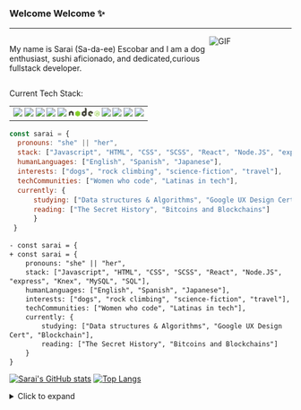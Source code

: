 ### Welcome Welcome ✨

----------------------------------------------------------------------------------------------------------------------------------
<div style="display: flex;">
<p >My name is Sarai (Sa-da-ee) Escobar and I am a dog enthusiast, sushi aficionado, and  dedicated,curious fullstack developer.</p>
<!-- <img  src="https://user-images.githubusercontent.com/104605078/223020940-bfb50526-ce30-4dde-94bc-9a1c880984b7.gif" alt="GIF" width="340px"/> -->
<img src= "https://user-images.githubusercontent.com/104605078/223218486-22b0ac55-50a6-45b7-b243-f40f89718148.gif" alt = "GIF" width= "340px"/>
</div>



Current Tech Stack:



<div>
  <table>
<tbody>
<td align="center">
<!-- <img width="800" height="0"><br> -->
  <img width="55" src="https://raw.githubusercontent.com/gilbarbara/logos/master/logos/react.svg"/>
  <img width="55" src="https://raw.githubusercontent.com/gilbarbara/logos/master/logos/javascript.svg"/>
  <img width="55" src="https://raw.githubusercontent.com/gilbarbara/logos/master/logos/html-5.svg"/>
  <img width="55" src="https://raw.githubusercontent.com/gilbarbara/logos/master/logos/css-3.svg"/>
  <img width="55" src="https://raw.githubusercontent.com/gilbarbara/logos/master/logos/sass.svg"/>
  <img width="55" src="https://raw.githubusercontent.com/gilbarbara/logos/master/logos/nodejs.svg"/>
  <img width="55" src="https://raw.githubusercontent.com/gilbarbara/logos/master/logos/knex.svg"/>
  <img width="55" src="https://raw.githubusercontent.com/gilbarbara/logos/master/logos/mysql.svg"/>
  <img width="55" src="https://raw.githubusercontent.com/gilbarbara/logos/master/logos/git.svg"/>
  <img width="55" src="https://raw.githubusercontent.com/gilbarbara/logos/master/logos/axios.svg"/>
<!--   <img width="800" height="0"> -->
</td>
</tbody>
</table>
</div>

```javascript 
const sarai = { 
  pronouns: "she" || "her", 
  stack: ["Javascript", "HTML", "CSS", "SCSS", "React", "Node.JS", "express", "Knex", "MySQL", "SQL"], 
  humanLanguages: ["English", "Spanish", "Japanese"], 
  interests: ["dogs", "rock climbing", "science-fiction", "travel"], 
  techCommunities: ["Women who code", "Latinas in tech"], 
  currently: { 
      studying: ["Data structures & Algorithms", "Google UX Design Cert", "Blockchain"], 
      reading: ["The Secret History", "Bitcoins and Blockchains"]
      } 
 }
```

```Synthwave
- const sarai = {
+ const sarai = {
    pronouns: "she" || "her", 
    stack: ["Javascript", "HTML", "CSS", "SCSS", "React", "Node.JS", "express", "Knex", "MySQL", "SQL"], 
    humanLanguages: ["English", "Spanish", "Japanese"], 
    interests: ["dogs", "rock climbing", "science-fiction", "travel"], 
    techCommunities: ["Women who code", "Latinas in tech"], 
    currently: { 
        studying: ["Data structures & Algorithms", "Google UX Design Cert", "Blockchain"], 
        reading: ["The Secret History", "Bitcoins and Blockchains"]
    } 
}
```






[![Sarai's GitHub stats](https://github-readme-stats.vercel.app/api?username=saraiee17&bg_color=30,e96443,904e95&title_color=fff&text_color=fff)](https://github.com/saraiee17/github-readme-stats)
[![Top Langs](https://github-readme-stats.vercel.app/api/top-langs/?username=saraiee17&layout=compact&bg_color=30,e96443,904e95&title_color=fff&text_color=fff)](https://github.com/saraiee17/github-readme-stats)



<details>
<summary>Click to expand</summary>
  
<img src="https://user-images.githubusercontent.com/104605078/223216271-6d2e343d-ff84-4296-961e-e2a43702b652.gif" alt="GIF" width="200px"/>
  
</details>
